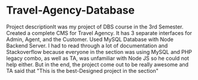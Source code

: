 # Travel-Agency-Database
Project descriptionIt was my project of DBS course in the 3rd Semester. Created a complete CMS for Travel Agency. It has 3 separate interfaces for Admin, Agent, and the Customer. Used MySQL Database with Node Backend Server. I had to read through a lot of documentation and Stackoverflow because everyone in the section was using MySQL and PHP legacy combo, as well as TA, was unfamiliar with Node JS so he could not help either.  But in the end, the project come out to be really awesome and TA said that "This is the best-Designed project in the section"

